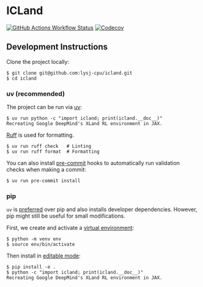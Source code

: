 # ICLand

[![GitHub Actions Workflow Status](https://img.shields.io/github/actions/workflow/status/lysj-cpu/icland/tests.yml?style=flat-square)](https://github.com/lysj-cpu/icland/actions/workflows/tests.yml)
[![Codecov](https://img.shields.io/codecov/c/github/lysj-cpu/icland?style=flat-square)](https://app.codecov.io/github/lysj-cpu/icland)

## Development Instructions

Clone the project locally:

```shell
$ git clone git@github.com:lysj-cpu/icland.git
$ cd icland
```

### uv (recommended)

The project can be run via [uv](https://docs.astral.sh/uv/):

```shell
$ uv run python -c "import icland; print(icland.__doc__)"
Recreating Google DeepMind's XLand RL environment in JAX.
```

[Ruff](https://docs.astral.sh/ruff/) is used for formatting.

```shell
$ uv run ruff check   # Linting
$ uv run ruff format  # Formatting
```

You can also install [pre-commit](https://pre-commit.com/) hooks to automatically run validation checks when making a commit:

```shell
$ uv run pre-commit install
```

### pip

`uv` is [preferred](https://docs.astral.sh/uv/#highlights) over pip and also installs developer dependencies. However, pip might still be useful for small modifications.

First, we create and activate a [virtual environment](https://docs.python.org/3/library/venv.html):

```shell
$ python -m venv env
$ source env/bin/activate
```


Then install in [editable mode](https://pip.pypa.io/en/stable/topics/local-project-installs/#editable-installs):

```shell
$ pip install -e .
$ python -c "import icland; print(icland.__doc__)"
Recreating Google DeepMind's XLand RL environment in JAX.
```
